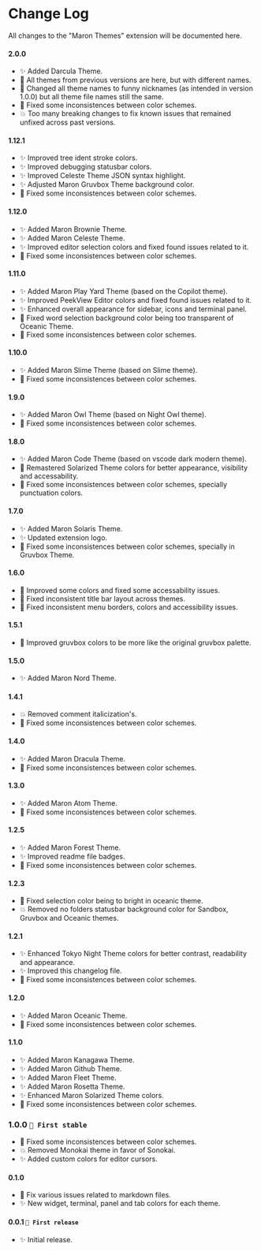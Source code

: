 # Change Log

All changes to the "Maron Themes" extension will be documented here.

#### 2.0.0

- ✨ Added Darcula Theme.
- 🔨 All themes from previous versions are here, but with different names.
- 🔨 Changed all theme names to funny nicknames (as intended in version 1.0.0) but all theme file names still the same.
- 🔨 Fixed some inconsistences between color schemes.
- 💥 Too many breaking changes to fix known issues that remained unfixed across past versions.

#### 1.12.1

- ✨ Improved tree ident stroke colors.
- ✨ Improved debugging statusbar colors.
- ✨ Improved Celeste Theme JSON syntax highlight.
- ✨ Adjusted Maron Gruvbox Theme background color.
- 🔨 Fixed some inconsistences between color schemes.

#### 1.12.0

- ✨ Added Maron Brownie Theme.
- ✨ Added Maron Celeste Theme.
- ✨ Improved editor selection colors and fixed found issues related to it.
- 🔨 Fixed some inconsistences between color schemes.

#### 1.11.0

- ✨ Added Maron Play Yard Theme (based on the Copilot theme).
- ✨ Improved PeekView Editor colors and fixed found issues related to it.
- ✨ Enhanced overall appearance for sidebar, icons and terminal panel.
- 🔨 Fixed word selection background color being too transparent of Oceanic Theme.
- 🔨 Fixed some inconsistences between color schemes.

#### 1.10.0

- ✨ Added Maron Slime Theme (based on Slime theme).
- 🔨 Fixed some inconsistences between color schemes.

#### 1.9.0

- ✨ Added Maron Owl Theme (based on Night Owl theme).
- 🔨 Fixed some inconsistences between color schemes.

#### 1.8.0

- ✨ Added Maron Code Theme (based on vscode dark modern theme).
- 🔨 Remastered Solarized Theme colors for better appearance, visibility and accessability.
- 🔨 Fixed some inconsistences between color schemes, specially punctuation colors.

#### 1.7.0

- ✨ Added Maron Solaris Theme.
- ✨ Updated extension logo.
- 🔨 Fixed some inconsistences between color schemes, specially in Gruvbox Theme.

#### 1.6.0

- 🔨 Improved some colors and fixed some accessability issues.
- 🔨 Fixed inconsistent title bar layout across themes.
- 🔨 Fixed inconsistent menu borders, colors and accessibility issues.

#### 1.5.1

- 🔨 Improved gruvbox colors to be more like the original gruvbox palette.

#### 1.5.0

- ✨ Added Maron Nord Theme.

#### 1.4.1

- 💥 Removed comment italicization's.
- 🔨 Fixed some inconsistences between color schemes.

#### 1.4.0

- ✨ Added Maron Dracula Theme.
- 🔨 Fixed some inconsistences between color schemes.

#### 1.3.0

- ✨ Added Maron Atom Theme.
- 🔨 Fixed some inconsistences between color schemes.

#### 1.2.5

- ✨ Added Maron Forest Theme.
- ✨ Improved readme file badges.
- 🔨 Fixed some inconsistences between color schemes.

#### 1.2.3

- 🔨 Fixed selection color being to bright in oceanic theme.
- 💥 Removed no folders statusbar background color for Sandbox, Gruvbox and Oceanic themes.

#### 1.2.1

- ✨ Enhanced Tokyo Night Theme colors for better contrast, readability and appearance.
- ✨ Improved this changelog file.
- 🔨 Fixed some inconsistences between color schemes.

#### 1.2.0

- ✨ Added Maron Oceanic Theme.
- 🔨 Fixed some inconsistences between color schemes.

#### 1.1.0

- ✨ Added Maron Kanagawa Theme.
- ✨ Added Maron Github Theme.
- ✨ Added Maron Fleet Theme.
- ✨ Added Maron Rosetta Theme.
- ✨ Enhanced Maron Solarized Theme colors.
- 🔨 Fixed some inconsistences between color schemes.

### 1.0.0 `🐛 First stable`

- 🔨 Fixed some inconsistences between color schemes.
- 💥 Removed Monokai theme in favor of Sonokai.
- ✨ Added custom colors for editor cursors.

#### 0.1.0

- 🔨 Fix various issues related to markdown files.
- ✨ New widget, terminal, panel and tab colors for each theme.

#### 0.0.1 `🐛 First release`

- ✨ Initial release.
